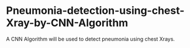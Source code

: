 # Pneumonia-detection-using-chest-Xray-by-CNN-Algorithm
A CNN Algorithm will be used to detect pneumonia using chest Xrays.
